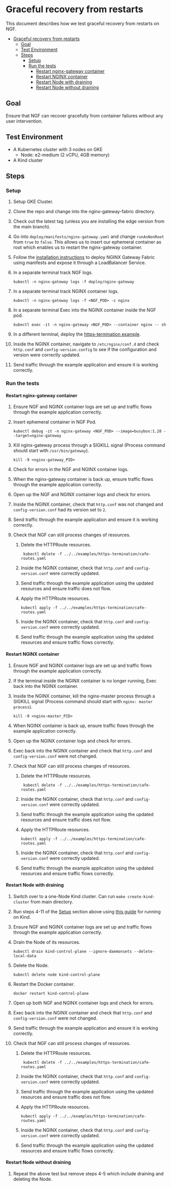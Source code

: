 # Graceful recovery from restarts

This document describes how we test graceful recovery from restarts on NGF.

<!-- TOC -->
- [Graceful recovery from restarts](#graceful-recovery-from-restarts)
  - [Goal](#goal)
  - [Test Environment](#test-environment)
  - [Steps](#steps)
    - [Setup](#setup)
    - [Run the tests](#run-the-tests)
      - [Restart nginx-gateway container](#restart-nginx-gateway-container)
      - [Restart NGINX container](#restart-nginx-container)
      - [Restart Node with draining](#restart-node-with-draining)
      - [Restart Node without draining](#restart-node-without-draining)
<!-- TOC -->

## Goal

Ensure that NGF can recover gracefully from container failures without any user intervention.

## Test Environment

- A Kubernetes cluster with 3 nodes on GKE
  - Node: e2-medium (2 vCPU, 4GB memory)
- A Kind cluster

## Steps

### Setup

1. Setup GKE Cluster.
2. Clone the repo and change into the nginx-gateway-fabric directory.
3. Check out the latest tag (unless you are installing the edge version from the main branch).
4. Go into `deploy/manifests/nginx-gateway.yaml` and change `runAsNonRoot` from `true` to `false`.
This allows us to insert our ephemeral container as root which enables us to restart the nginx-gateway container.
5. Follow the [installation instructions](https://github.com/nginxinc/nginx-gateway-fabric/blob/main/docs/installation.md)
to deploy NGINX Gateway Fabric using manifests and expose it through a LoadBalancer Service.
6. In a separate terminal track NGF logs.

    ```console
    kubectl -n nginx-gateway logs -f deploy/nginx-gateway
    ```

7. In a separate terminal track NGINX container logs.

    ```console
    kubectl -n nginx-gateway logs -f <NGF_POD> -c nginx
    ```

8. In a separate terminal Exec into the NGINX container inside the NGF pod.

    ```console
    kubectl exec -it -n nginx-gateway <NGF_POD> --container nginx -- sh
    ```

9. In a different terminal, deploy the
[https-termination example](https://github.com/nginxinc/nginx-gateway-fabric/tree/main/examples/https-termination).
10. Inside the NGINX container, navigate to `/etc/nginx/conf.d` and check `http.conf` and `config-version.config` to see
if the configuration and version were correctly updated.
11. Send traffic through the example application and ensure it is working correctly.

### Run the tests

#### Restart nginx-gateway container

1. Ensure NGF and NGINX container logs are set up and traffic flows through the example application correctly.
2. Insert ephemeral container in NGF Pod.

    ```console
    kubectl debug -it -n nginx-gateway <NGF_POD> --image=busybox:1.28 --target=nginx-gateway
    ```

3. Kill nginx-gateway process through a SIGKILL signal (Process command should start with `/usr/bin/gateway`).

    ```console
    kill -9 <nginx-gateway_PID>
    ```

4. Check for errors in the NGF and NGINX container logs.
5. When the nginx-gateway container is back up, ensure traffic flows through the example application correctly.
6. Open up the NGF and NGINX container logs and check for errors.
7. Inside the NGINX container, check that `http.conf` was not changed and `config-version.conf` had its version set to `2`.
8. Send traffic through the example application and ensure it is working correctly.
9. Check that NGF can still process changes of resources.
   1. Delete the HTTPRoute resources.

       ```console
        kubectl delete -f ../../examples/https-termination/cafe-routes.yaml
       ```

   2. Inside the NGINX container, check that `http.conf` and `config-version.conf` were correctly updated.
   3. Send traffic through the example application using the updated resources and ensure traffic does not flow.
   4. Apply the HTTPRoute resources.

       ```console
       kubectl apply -f ../../examples/https-termination/cafe-routes.yaml
       ```

   5. Inside the NGINX container, check that `http.conf` and `config-version.conf` were correctly updated.
   6. Send traffic through the example application using the updated resources and ensure traffic flows correctly.

#### Restart NGINX container

1. Ensure NGF and NGINX container logs are set up and traffic flows through the example application correctly.
2. If the terminal inside the NGINX container is no longer running, Exec back into the NGINX container.
3. Inside the NGINX container, kill the nginx-master process through a SIGKILL signal
(Process command should start with `nginx: master process`).

    ```console
    kill -9 <nginx-master_PID>
    ```

4. When NGINX container is back up, ensure traffic flows through the example application correctly.
5. Open up the NGINX container logs and check for errors.
6. Exec back into the NGINX container and check that `http.conf` and `config-version.conf` were not changed.
7. Check that NGF can still process changes of resources.
    1. Delete the HTTPRoute resources.

        ```console
         kubectl delete -f ../../examples/https-termination/cafe-routes.yaml
        ```

    2. Inside the NGINX container, check that `http.conf` and `config-version.conf` were correctly updated.
    3. Send traffic through the example application using the updated resources and ensure traffic does not flow.
    4. Apply the HTTPRoute resources.

        ```console
        kubectl apply -f ../../examples/https-termination/cafe-routes.yaml
        ```

    5. Inside the NGINX container, check that `http.conf` and `config-version.conf` were correctly updated.
    6. Send traffic through the example application using the updated resources and ensure traffic flows correctly.

#### Restart Node with draining

1. Switch over to a one-Node Kind cluster. Can run `make create-kind-cluster` from main directory.
2. Run steps 4-11 of the [Setup](#setup) section above using
[this guide](https://github.com/nginxinc/nginx-gateway-fabric/blob/main/docs/running-on-kind.md) for running on Kind.
3. Ensure NGF and NGINX container logs are set up and traffic flows through the example application correctly.
4. Drain the Node of its resources.

    ```console
    kubectl drain kind-control-plane --ignore-daemonsets --delete-local-data
    ```

5. Delete the Node.

    ```console
    kubectl delete node kind-control-plane
    ```

6. Restart the Docker container.

    ```console
    docker restart kind-control-plane
    ```

7. Open up both NGF and NGINX container logs and check for errors.
8. Exec back into the NGINX container and check that `http.conf` and `config-version.conf` were not changed.
9. Send traffic through the example application and ensure it is working correctly.
10. Check that NGF can still process changes of resources.
    1. Delete the HTTPRoute resources.

        ```console
         kubectl delete -f ../../examples/https-termination/cafe-routes.yaml
        ```

    2. Inside the NGINX container, check that `http.conf` and `config-version.conf` were correctly updated.
    3. Send traffic through the example application using the updated resources and ensure traffic does not flow.
    4. Apply the HTTPRoute resources.

        ```console
        kubectl apply -f ../../examples/https-termination/cafe-routes.yaml
        ```

    5. Inside the NGINX container, check that `http.conf` and `config-version.conf` were correctly updated.
    6. Send traffic through the example application using the updated resources and ensure traffic flows correctly.

#### Restart Node without draining

1. Repeat the above test but remove steps 4-5 which include draining and deleting the Node.
